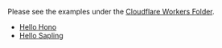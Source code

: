 Please see the examples under the [Cloudflare Workers Folder](https://github.com/withsapling/examples/tree/main/cf-workers).

- [Hello Hono](https://github.com/withsapling/examples/tree/main/cf-workers/hello-hono)
- [Hello Sapling](https://github.com/withsapling/examples/tree/main/cf-workers/hello-sapling)
